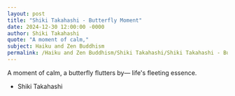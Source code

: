 ```yaml
---
layout: post
title: "Shiki Takahashi - Butterfly Moment"
date: 2024-12-30 12:00:00 -0000
author: Shiki Takahashi
quote: "A moment of calm,"
subject: Haiku and Zen Buddhism
permalink: /Haiku and Zen Buddhism/Shiki Takahashi/Shiki Takahashi - Butterfly Moment
---
```


A moment of calm,
a butterfly flutters by—
life's fleeting essence.

- Shiki Takahashi
